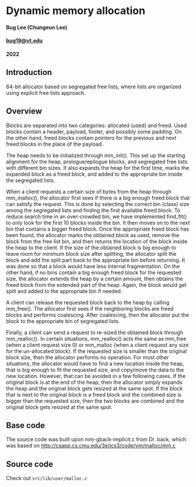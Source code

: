 <link rel="stylesheet" href="styles.css">

# Dynamic memory allocation
#### Bug Lee (Chungeun Lee)
#### bug19@vt.edu
#### 2022

## Introduction
64-bit allocator based on segregated free lists, 
where lists are organized using explicit free lists approach. 

## Overview
Blocks are separated into two categories: allocated (used) and freed. 
Used blocks contain a header, payload, footer, and possibly some padding. 
On the other hand, freed blocks contain pointers for the previous and 
next freed blocks in the place of the payload.

The heap needs to be initialized through mm_init(). This set up the 
starting alignment for the heap, prologue/epilogue blocks, and segregated 
free lists with different bin sizes. It also expands the heap for the 
first time, marks the expanded block as a freed block, and added to the 
appropriate bin inside the segregated lists.  

When a client requests a certain size of bytes from the heap through 
mm_malloc(), the allocator first sees if there is a big enough freed 
block that can satisfy the request. This is done by selecting the correct 
bin (class) size among the segregated lists and finding the first 
available freed block. To reduce search time in an over-crowded bin, 
we have implemented find_fit() to only look for the first 10 blocks inside 
the bin. It then moves on to the next bin that contains a bigger freed 
block. Once the appropriate freed block has been found, the allocator 
marks the obtained block as used, remove the block from the free list bin,
and then returns the location of the block inside the heap to the client. 
If the size of the obtained block is big enough to leave room for minimum 
block size after splitting, the allocator split the block and add the split 
part back to the appropriate bin before returning. It was done so that a 
block would have less internal fragmentation. On the other hand, if no 
bins contain a big enough freed block for the requested size, the allocator 
extends the heap by a certain amount, then obtains the freed block from the 
extended part of the heap. Again, the block would get split and added to 
the appropriate bin if needed.  

A client can release the requested block back to the heap by calling 
mm_free(). The allocator first sees if the neighboring blocks are freed 
blocks and performs coalescing. After coalescing, then the allocator put 
the block to the appropriate bin of segregated lists.  

Finally, a client can send a request to re-sized the obtained block through 
mm_realloc(). In certain situations, mm_realloc() acts the same as mm_free 
(when a client request size 0) or mm_malloc (when a client request any 
size for the un-allocated block). If the requested size is smaller than 
the original block size, then the allocator performs no operation. For most 
other situations, the allocator would have to find a new location inside 
the heap, that is big enough to fit the requested size, and copy/move the 
data to the new location. However, that can be avoided in a few following 
cases. If the original block is at the end of the heap, then the allocator 
simply expands the heap and the original block gets resized at the same 
spot. If the block that is next to the original block is a freed block 
and the combined size is bigger than the requested size, then the two 
blocks are combined and the original block gets resized at the same spot.

## Base code
The source code was built upon mm-gback-implicit.c from Dr. back,
which was based on http://csapp.cs.cmu.edu/3e/ics3/code/vm/malloc/mm.c 

## Source code
Check out `src/lib/user/malloc.c`